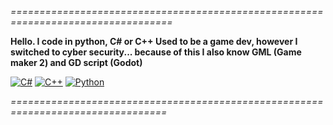 _==================================================================================_

  **Hello. I code in python, C# or C++
  Used to be a game dev, however I switched to cyber security...
  because of this I also know GML 
  (Game maker 2) and GD script (Godot)**

[![C#](https://custom-icon-badges.demolab.com/badge/C%23-%23239120.svg?logo=cshrp&logoColor=white)](#)
[![C++](https://img.shields.io/badge/C++-%2300599C.svg?logo=c%2B%2B&logoColor=white)](#)
[![Python](https://img.shields.io/badge/Python-3776AB?logo=python&logoColor=fff)](#)

_=================================================================================_

